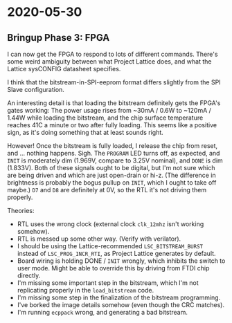 # 2020-05-30

## Bringup Phase 3: FPGA

I can now get the FPGA to respond to lots of different commands.  There's some weird ambiguity between what Project Lattice does, and what the Lattice sysCONFIG datasheet specifies.  

I think that the bitstream-in-SPI-eeprom format differs slightly from the SPI Slave configuration.

An interesting detail is that loading the bitstream definitely gets the FPGA's gates working: The power usage rises from ~30mA / 0.6W to ~120mA / 1.44W while loading the bitstream, and the chip surface temperature reaches 41C a minute or two after fully loading.  This seems like a positive sign, as it's doing something that at least sounds right.

However!  Once the bitstream is fully loaded, I release the chip from reset, and ... nothing happens.  Sigh.  The `PROGRAM` LED turns off, as expected, and `INIT` is moderately dim (1.969V, compare to 3.25V nominal), and `DONE` is dim (1.833V).  Both of these signals ought to be digital, but I'm not sure which are being driven and which are just open-drain or hi-z.  (The difference in brightness is probably the bogus pullup on `INIT`, which I ought to take off maybe.)  `D7` and `D8` are definitely at 0V, so the RTL it's not driving them properly.

Theories:

* RTL uses the wrong clock (external clock `clk_12mhz` isn't working somehow).
* RTL is messed up some other way. (Verify with verilator).
* I should be using the Lattice-recommended `LSC_BITSTREAM_BURST` instead of `LSC_PROG_INCR_RTI`, as Project Lattice generates by default.
* Board wiring is holding DONE / `INIT` wrongly, which inhibits the switch to user mode.  Might be able to override this by driving from FTDI chip directly.
* I'm missing some important step in the bitstream, which I'm not replicating properly in the `load_bitstream` code.
* I'm missing some step in the finalization of the bitstream programming.
* I've borked the image details somehow (even though the CRC matches).
* I'm running `ecppack` wrong, and generating a bad bitstream.
